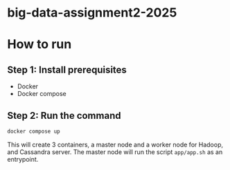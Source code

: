 # big-data-assignment2-2025

# How to run
## Step 1: Install prerequisites
- Docker
- Docker compose
## Step 2: Run the command
```bash
docker compose up 
```
This will create 3 containers, a master node and a worker node for Hadoop, and Cassandra server. The master node will run the script `app/app.sh` as an entrypoint.